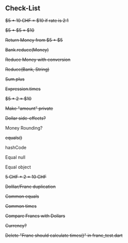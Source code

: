 ## Check-List

~~$5 + 10 CHF = $10 if rate is 2:1~~

~~$5 + $5 = $10~~

~~Return Money from $5 + $5~~

~~Bank.reduce(Money)~~

~~Reduce Money with conversion~~

~~Reduce(Bank, String)~~

~~Sum.plus~~

~~Expression.times~~

~~$5 * 2 = $10~~

~~Make "amount" private~~

~~Dollar side-effects?~~

Money Rounding?

~~equals()~~

hashCode

Equal null

Equal object

~~5 CHF * 2 = 10 CHF~~

~~Dolllar/Franc duplication~~

~~Common equals~~

~~Common times~~

~~Compare Francs with Dollars~~

~~Currency?~~

~~Delete "Franc should calculate times()" in franc_test.dart~~